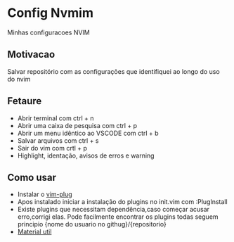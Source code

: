 # Config Nvmim
Minhas configuracoes NVIM


## Motivacao
Salvar repositório com as configurações que identifiquei ao longo do uso do nvim

## Fetaure
- Abrir terminal com ctrl + n
- Abrir uma caixa de pesquisa com ctrl + p
- Abrir um menu idêntico ao VSCODE com ctrl + b
- Salvar arquivos com ctrl + s 
- Sair do vim com crtl + p
- Highlight, identação, avisos de erros e warning

## Como usar 
- Instalar o [vim-plug](https://github.com/junegunn/vim-plug)
- Apos instalado iniciar a instalação do plugins no init.vim com :PlugInstall
- Existe plugins que necessitam dependência,caso começar acusar erro,corrigi elas. Pode facilmente encontrar os plugins todas seguem  principio {nome do usuario no githug}/{repositorio}
 - [Material util](https://betterprogramming.pub/setting-up-neovim-for-web-development-in-2020-d800de3efacd)
